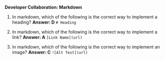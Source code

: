 **Developer Collaboration: Markdown**

1. In markdown, which of the following is the correct way to implement a heading?
**Answer: D** `# Heading`

1. In markdown, which of the following is the correct way to implement a link?
**Answer: A** `[Link Name](url)`

1. In markdown, which of the following is the correct way to implement an image?
**Answer: C** `![Alt Text](url)`
